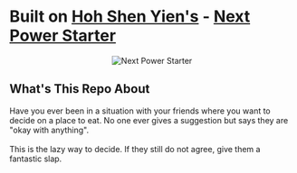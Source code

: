 <h1>
Built on
<a href="https://github.com/HohShenYien">Hoh Shen Yien's</a> - 
<a href="https://github.com/HohShenYien/next-power-starter">Next Power Starter</a>
</h1>

<center>
   <img src="https://github.com/HohShenYien/next-power-starter/assets/55322546/e21721f5-bb92-49e0-9d2d-23dc7f98f30d" alt="Next Power Starter">
</center>

<h2>What's This Repo About</h2>
Have you ever been in a situation with your friends where you want to decide on a place to eat. No one ever gives a suggestion but says they are "okay with anything".
<br/><br/>
This is the lazy way to decide. If they still do not agree, give them a fantastic slap.
